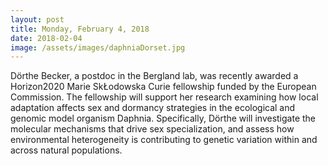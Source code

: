```yaml
---
layout: post
title: Monday, February 4, 2018
date: 2018-02-04
image: /assets/images/daphniaDorset.jpg
---
```

Dörthe Becker, a postdoc in the Bergland lab, was recently awarded a Horizon2020 Marie SkŁodowska Curie fellowship funded by the European Commission. The fellowship will support her research examining how local adaptation affects sex and dormancy strategies in the ecological and genomic model organism Daphnia. Specifically, Dörthe will investigate the molecular mechanisms that drive sex specialization, and assess how environmental heterogeneity is contributing to genetic variation within and across natural populations.
